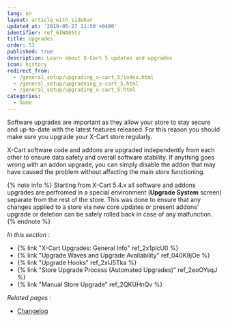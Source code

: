 ```yaml
---
lang: en
layout: article_with_sidebar
updated_at: '2019-05-27 11:50 +0400'
identifier: ref_6IWA65tz
title: Upgrades
order: 51
published: true
description: Learn about X-Cart 5 updates and upgrades
icon: history
redirect_from:
  - /general_setup/upgrading_x-cart_5/index.html
  - /general_setup/upgradeing_x-cart_5.html
  - /general_setup/upgrading_x-cart_5.html
categories:
  - home
---
```

Software upgrades are important as they allow your store to stay secure and up-to-date with the latest features released. For this reason you should make sure you upgrade your X-Cart store regularly.

X-Cart software code and addons are upgraded independently from each other to ensure data safety and overall software stability. If anything goes wrong with an addon upgrade, you can simply disable the addon that may have caused the problem without affecting the main store functioning.

{% note info %}
Starting from X-Cart 5.4.x all software and addons upgrades are perfromed in a special environment (**Upgrade System** screen) separate from the rest of the store. This was done to ensure that any changes applied to a store via new core updates or present addons' upgrade or deletion can be safely rolled back in case of any malfunction.
{% endnote %}


_In this section_ :

*   {% link "X-Cart Upgrades: General Info" ref_2x1plcU0 %}
*   {% link "Upgrade Waves and Upgrade Availability" ref_040K9jOe %}
*   {% link "Upgrade Hooks" ref_2xlJ5Tka %}
*   {% link "Store Upgrade Process (Automated Upgrades)" ref_2eoOYsqJ %}
*   {% link "Manual Store Upgrade" ref_2QKUHnQv %}

_Related pages_ :

*  [Changelog](https://devs.x-cart.com/changelog/ "Upgrades")
